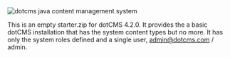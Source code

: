 
<img src="https://dotcms.com/dA/eb062b49-acde/225w/dotcms-logo.png" title="dotcms java content management system">

This is an empty starter.zip for dotCMS 4.2.0.  It provides the a basic dotCMS installation that has the system content types but no more.  It has only the system roles defined and a single user, admin@dotcms.com / admin.


